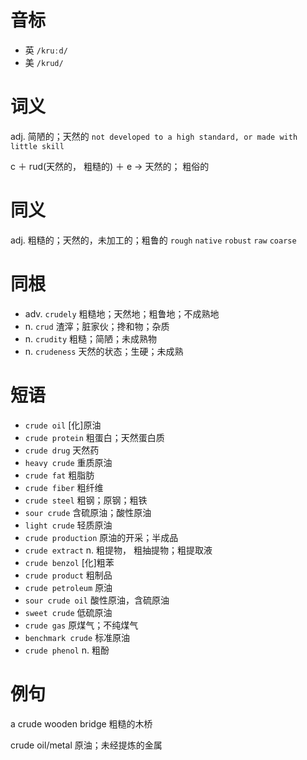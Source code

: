 # 音标

- 英 `/kruːd/`
- 美 `/krud/`

# 词义

adj. 简陋的；天然的
`not developed to a high standard, or made with little skill`



c ＋ rud(天然的， 粗糙的) ＋ e → 天然的； 粗俗的

# 同义

adj. 粗糙的；天然的，未加工的；粗鲁的
`rough` `native` `robust` `raw` `coarse`

# 同根

- adv. `crudely` 粗糙地；天然地；粗鲁地；不成熟地
- n. `crud` 渣滓；脏家伙；搀和物；杂质
- n. `crudity` 粗糙；简陋；未成熟物
- n. `crudeness` 天然的状态；生硬；未成熟

# 短语

- `crude oil` [化]原油
- `crude protein` 粗蛋白；天然蛋白质
- `crude drug` 天然药
- `heavy crude` 重质原油
- `crude fat` 粗脂肪
- `crude fiber` 粗纤维
- `crude steel` 粗钢；原钢；粗铁
- `sour crude` 含硫原油；酸性原油
- `light crude` 轻质原油
- `crude production` 原油的开采；半成品
- `crude extract` n. 粗提物，	粗抽提物；粗提取液
- `crude benzol` [化]粗苯
- `crude product` 粗制品
- `crude petroleum` 原油
- `sour crude oil` 酸性原油，含硫原油
- `sweet crude` 低硫原油
- `crude gas` 原煤气；不纯煤气
- `benchmark crude` 标准原油
- `crude phenol` n. 粗酚

# 例句

a crude wooden bridge
粗糙的木桥

crude oil/metal
原油；未经提炼的金属


